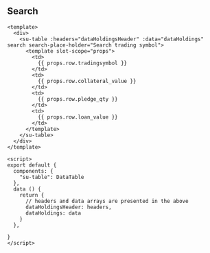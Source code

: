 ## Search

```vue
<template>
  <div>
    <su-table :headers="dataHoldingsHeader" :data="dataHoldings" search search-place-holder="Search trading symbol">
      <template slot-scope="props">
        <td>
          {{ props.row.tradingsymbol }}
        </td>
        <td>
          {{ props.row.collateral_value }}
        </td>
        <td>
          {{ props.row.pledge_qty }}
        </td>
        <td>
          {{ props.row.loan_value }}
        </td>
      </template>
    </su-table>
  </div>
</template>

<script>
export default {
  components: {
    "su-table": DataTable
  },
  data () {
    return {
      // headers and data arrays are presented in the above
      dataHoldingsHeader: headers,
      dataHoldings: data
    }
  },

}
</script>
```

<div>
  <su-table :headers="dataHoldingsHeader" :data="dataHoldings" search search-place-holder="Search trading symbol">
    <template slot-scope="props">
      <td>
        {{ props.row.tradingsymbol }}
      </td>
      <td>
        {{ props.row.collateral_value }}
      </td>
      <td>
        {{ props.row.pledge_qty }}
      </td>
      <td>
        {{ props.row.loan_value }}
      </td>
    </template>
  </su-table>
</div>

<script>
import DataTable from "../.vuepress/components/SimpleUI/components/DataTable"

export default {
  components: {
    "su-table": DataTable
  },
  data () {
    return {
      toolbar: false,
      dataHoldingsHeader: [{
        class: [],
        search: true,
        label: "Symbol",
        field: "tradingsymbol"
      }, {
        class: [],
        label: "Max available (₹)",
        field: "collateral_value"
      }, {
        class: [],
        label: "Pledge Qty",
        field: "pledge_qty"
      }, {
        class: [],
        label: "Amount required (₹)",
        field: "loan_value"
      }],
      dataHoldings: [{
        "tradingsymbol": "QUICKHEAL",
        "loan_value": 253.25,
        "quantity": 1.0,
        "pledge_qty": 1.0,
        "collateral_value": 127.0
      }, {
        "tradingsymbol": "UPL",
        "loan_value": 734.85,
        "quantity": 1.0,
        "pledge_qty": 1.0,
        "collateral_value": 367.0
      }, {
        "tradingsymbol": "L&TFH",
        "loan_value": 330.9,
        "quantity": 2.0,
        "pledge_qty": 2.0,
        "collateral_value": 165.0
      }, {
        "tradingsymbol": "AXISBANK",
        "loan_value": 7011.4,
        "quantity": 11.0,
        "pledge_qty": 11.0,
        "collateral_value": 3506.0
      }, {
        "tradingsymbol": "WONDERLA",
        "loan_value": 309.15,
        "quantity": 1.0,
        "pledge_qty": 1.0,
        "collateral_value": 155.0
      }, {
        "tradingsymbol": "IDFCBANK",
        "loan_value": 44.9,
        "quantity": 1.0,
        "pledge_qty": 1.0,
        "collateral_value": 22.0
      }]
    }
  },
  methods: {
    showContextMenu (row) {
      console.log('show Context Menu', row)
    }
  }

}
</script>
